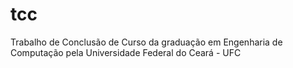 # tcc
Trabalho de Conclusão de Curso da graduação em Engenharia de Computação pela Universidade Federal do Ceará - UFC
